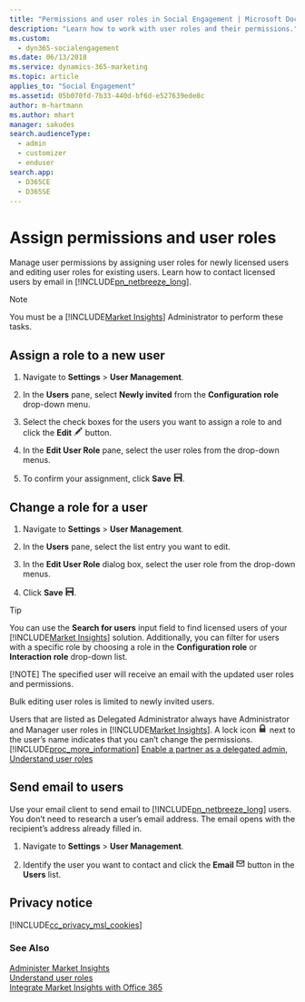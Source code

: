 ```yaml
---
title: "Permissions and user roles in Social Engagement | Microsoft Docs"
description: "Learn how to work with user roles and their permissions."
ms.custom: 
  - dyn365-socialengagement
ms.date: 06/13/2018
ms.service: dynamics-365-marketing
ms.topic: article
applies_to: "Social Engagement"
ms.assetid: 05b070fd-7b33-440d-bf6d-e527639ede8c
author: m-hartmann
ms.author: mhart
manager: sakudes
search.audienceType: 
  - admin
  - customizer
  - enduser
search.app: 
  - D365CE
  - D365SE
---
```

# Assign permissions and user roles
Manage user permissions by assigning user roles for newly licensed users and editing user roles for existing users. Learn how to contact licensed users by email in [!INCLUDE[pn_netbreeze_long](../includes/pn-social-engagement-long.md)].  
  
> [!NOTE]
>  You must be a [!INCLUDE[Market Insights](../includes/pn-market-insights-short.md)] Administrator to perform these tasks.  
  
<a name="AssignRole"></a>   
## Assign a role to a new user  
  
1.  Navigate to **Settings** > **User Management**.  
  
2.  In the **Users** pane, select **Newly invited** from the **Configuration role** drop-down menu.  
  
3.  Select the check boxes for the users you want to assign a role to and click the **Edit** ![edit button](media/edit-icon.png "Edit button") button.  
  
4.  In the **Edit User Role** pane, select the user roles from the drop-down menus.  
  
5.  To confirm your assignment, click **Save** ![save button](media/save-icon.png "Save button").  
  
<a name="ChangeRole"></a>   
## Change a role for a user  
  
1.  Navigate to **Settings** > **User Management**.  
  
2.  In the **Users** pane, select the list entry you want to edit.  
  
3.  In the **Edit User Role** dialog box, select the user role from the drop-down menus.  
  
4.  Click **Save** ![save button](media/save-icon.png "Save button").  
  
> [!TIP]
>  You can use the **Search for users** input field to find licensed users of your [!INCLUDE[Market Insights](../includes/pn-market-insights-short.md)] solution. Additionally, you can filter for users with a specific role by choosing a role in the **Configuration role** or **Interaction role** drop-down list.  
> 
> [!NOTE]
>  The specified user will receive an email with the updated user roles and permissions.  
> 
>  Bulk editing user roles is limited to newly invited users.  
> 
>  Users that are listed as Delegated Administrator always have Administrator and Manager user roles in [!INCLUDE[Market Insights](../includes/pn-market-insights-short.md)]. A lock icon ![lock button](media/lock-icon.png "Lock button") next to the user’s name indicates that you can’t change the permissions. [!INCLUDE[proc_more_information](../includes/proc-more-information.md)] [Enable a partner as a delegated admin](delegated-admin.md), [Understand user roles](user-roles.md)  
  
<a name="EmailUsers"></a>   
## Send email to users  
Use your email client to send email to [!INCLUDE[pn_netbreeze_long](../includes/pn-social-engagement-long.md)] users. You don’t need to research a user’s email address. The email opens with the recipient’s address already filled in.  
  
1.  Navigate to **Settings** > **User Management**.  
  
2.  Identify the user you want to contact and click the **Email** ![send message button in market insights](media/enevelope-icon.png "Send message button in Market Insights") button in the **Users** list.  
  
## Privacy notice  
[!INCLUDE[cc_privacy_msl_cookies](../includes/cc-privacy-msl-cookies.md)]  
  
### See Also  
[Administer Market Insights](settings-administration.md)   
[Understand user roles](user-roles.md)   
[Integrate Market Insights with Office 365](manage-licenses.md)
 
